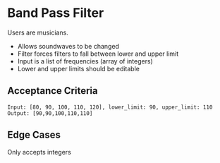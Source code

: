 # Band Pass Filter
Users are musicians.
- Allows soundwaves to be changed
- Filter forces filters to fall between lower and upper limit
- Input is a list of frequencies (array of integers)
- Lower and upper limits should be editable

## Acceptance Criteria
```
Input: [80, 90, 100, 110, 120], lower_limit: 90, upper_limit: 110
Output: [90,90,100,110,110]
```

## Edge Cases
Only accepts integers
